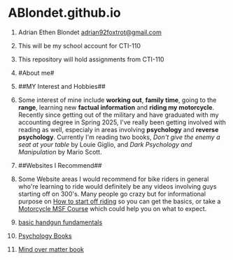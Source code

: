 # ABlondet.github.io

1. Adrian Ethen Blondet adrian92foxtrot@gmail.com
2. This will be my school account for CTI-110
3. This repository will hold assignments from CTI-110
4. #About me#
5. ##MY Interest and Hobbies##
6. Some interest of mine include **working out**, **family time**, going to the **range**, learning new **factual information** and **riding my motorcycle**. Recently since getting out of the military and have graduated with my accounting degree in Spring 2025, I've really been getting involved with reading as well, especialy in areas involving **psychology** and **reverse psychology**. Currently I'm reading two books, _Don't give the enemy a seat at your table_ by Louie Giglio, and _Dark Psychology and Manipulation_ by Mario Scott.

7. ##Websites I Recommend##
8. Some Website areas I would recommend for bike riders in general who're learning to ride would definitely be any videos involving guys starting off on 300's. Many people go crazy but for informational purpose on [How to start off riding](https://youtu.be/jP9z9Ig0JPA?si=Anr1krxt3YBGG8D1) so you can get the basics, or take a [Motorcycle MSF Course](https://youtu.be/TUsjp8TsYcA?si=ZCZepZi-YSpk54bn) which could help you on what to expect.

9. [basic handgun fundamentals](https://youtu.be/jietpKOrTJA?si=GYd7tJGva7tgXaB6)
10. [Psychology Books](https://www.amazon.com/Dark-Psychology-Manipulation-Techniques-Brainwashing/dp/B08M8Y5G36/ref=sr_1_1_sspa?crid=REXL2DDR92PX&dib=eyJ2IjoiMSJ9.sfeozVA9Ry4DwYPGABvBNiM3ploKczGIEwZkO4lgCCAio8W4H_OGIAR1-EF5oNvpSGWd4sFp_LtqDgJb7R8ofDOEo4VZ2ajm3E6wIJ8CbGffmdQagH7mYQcIN8N7wtkKtUG4_0QWJCP76aTwRW3_6kEyQXFbd4pP07lLNfKW1XztuD43rXW3iYIy9v7uOEIfkgUl86pm4Sr4mVqhraEhGneBkKlsLuSI4PGhkUbqNTk.hxFQ-8KNPoNo82jJqQbA0rA0osqd2ICAR9W5unmnh0Y&dib_tag=se&keywords=dark+psychology+and+manipulation+book&qid=1748314536&sprefix=dark+psychology+and+m%2Caps%2C110&sr=8-1-spons&sp_csd=d2lkZ2V0TmFtZT1zcF9hdGY&psc=1)
11. [Mind over matter book](https://www.amazon.com/dp/078524722X/?bestFormat=true&k=dont%20give%20the%20enemy%20a%20seat%20at%20the%20table&ref_=nb_sb_ss_w_scx-ent-pd-bk-d_de_k0_1_13&crid=1EMJ0LZYJREI8&sprefix=Dont%20give%20the)

